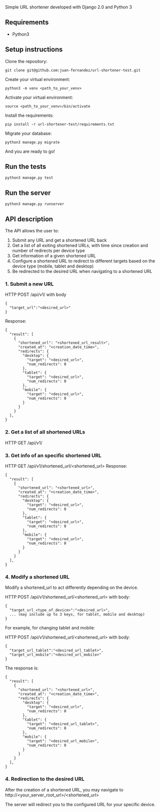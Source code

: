 Simple URL shortener developed with Django 2.0 and Python 3

## Requirements
- Python3


## Setup instructions
Clone the repository:
```
git clone git@github.com:juan-fernandez/url-shortener-test.git
```
Create your virtual environment: 
```
python3 -m venv <path_to_your_venv>
```
Activate your virtual environment:
```
source <path_to_your_venv>/bin/activate
```
Install the requirements: 
```
pip install -r url-shortener-test/requirements.txt
```
Migrate your database:
```
python3 manage.py migrate
```

And you are ready to go! 

## Run the tests
```
python3 manage.py test
```

## Run the server
```
python3 manage.py runserver
```

## API description 
The API allows the user to:
1. Submit any URL and get a shortened URL back
2. Get a list of all exiting shortened URLs, with time since creation and number of redirects per device type
3. Get information of a given shortened URL
4. Configure a shortened URL to redirect to different targets based on the device type (mobile, tablet and desktop)
5. Be redirected to the desired URL when navigating to a shortened URL
 


### 1. Submit a new URL 
HTTP POST /api/v1/ with body
```
{
  "target_url":"<desired_url>"
}
```
Response:
```
{
  "result": [
    {
      "shortened_url": "<shortened_url_result>",
      "created_at": "<creation_date_time>",
      "redirects": {
        "desktop": {
          "target": "<desired_url>",
          "num_redirects": 0
        },
        "tablet": {
          "target": "<desired_url>",
          "num_redirects": 0
        },
        "mobile": {
          "target": "<desired_url>",
          "num_redirects": 0
        }
      }
    }
  ],
}
```
### 2. Get a list of all shortened URLs
HTTP GET /api/v1/ 

### 3. Get info of an specific shortened URL
HTTP GET /api/v1/shortened_url/<shortened_url>
Response:
```
{
  "result": [
    {
      "shortened_url": "<shortened_url>",
      "created_at": "<creation_date_time>",
      "redirects": {
        "desktop": {
          "target": "<desired_url>",
          "num_redirects": 0
        },
        "tablet": {
          "target": "<desired_url>",
          "num_redirects": 0
        },
        "mobile": {
          "target": "<desired_url>",
          "num_redirects": 0
        }
      }
    }
  ],
}
```
### 4. Modify a shortened URL
Modify a shortened_url to act differently depending on the device.

HTTP POST /api/v1/shortened_url/<shortened_url> with body:
```
{
  "target_url_<type_of_device>":"<desired_url>",
  ... (may include up to 3 keys, for tablet, mobile and desktop)
}
```
For example, for changing tablet and mobile:

HTTP POST /api/v1/shortened_url/<shortened_url> with body:
```
{
  "target_url_tablet":"<desired_url_tablet>",
  "target_url_mobile":"<desired_url_mobile>"
}
```
The response is: 
```
{
  "result": [
    {
      "shortened_url": "<shortened_url>",
      "created_at": "<creation_date_time>",
      "redirects": {
        "desktop": {
          "target": "<desired_url>",
          "num_redirects": 0
        },
        "tablet": {
          "target": "<desired_url_tablet>",
          "num_redirects": 0
        },
        "mobile": {
          "target": "<desired_url_mobile>",
          "num_redirects": 0
        }
      }
    }
  ],
}
```
### 4. Redirection to the desired URL
After the creation of a shortened URL, you may navigate to 
http://<your_server_root_url>/<shortened_url>

The server will redirect you to the configured URL for your specific device.



